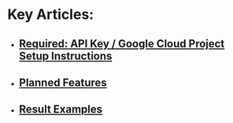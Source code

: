 # Key Articles:
* ## [**Required:** API Key / Google Cloud Project Setup Instructions](https://github.com/ThioJoe/Auto-Synced-Translated-Dubs/wiki/Instructions:-Obtaining-an-API-Key)
* ## [Planned Features](https://github.com/ThioJoe/Auto-Synced-Translated-Dubs/wiki/Planned-Features)
* ## [Result Examples](https://github.com/ThioJoe/Auto-Synced-Translated-Dubs/wiki/Examples)